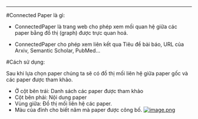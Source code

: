 ---


#Connected Paper là gì:

- ConnectedPaper là trang web cho phép xem mối quan hệ giữa các paper bằng đồ thị (graph) được trực quan hoá.

- ConnectedPaper cho phép xem liên kết qua Tiêu đề bài báo, URL của Arxiv, Semantic Scholar, PubMed...

#Cách sử dụng:

Sau khi lựa chọn paper chúng ta sẽ có đồ thị mối liên hệ giữa paper gốc và các paper được tham khảo. 

- Ở cột bên trái: Danh sách các paper được tham khảo
- Cột bên phải: Nội dung paper
- Vùng giữa: Đồ thị mối liên hệ các paper. 
- Màu của đỉnh cho biết năm mà paper được công bố. 
[![image.png](https://i.postimg.cc/6Q10T3cb/image.png)](https://postimg.cc/qtyn5p92)
